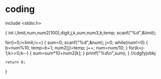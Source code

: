 # coding
include <stdio.h>

{
  int i,limit,num,num2[100],digit,j,k,sum,num3,b,temp;
  scanf("%d",&limit);
  
  for(i=0;i<limit;i++)
  {
    sum=0;
    scanf("%d",&num);
  j=0;
    while(num!=0)
    {
     b=num%10;
      temp=b+1;
    num2[j]=temp;
      j++;
    num=num/10;
    }
    for(k=j-1;k>=0;k--)
    {
      sum=sum*10+num2[k];
    }
    printf("%d\n",sum);
  }
//cdgfyjvbkj
  
    return 0;
}
